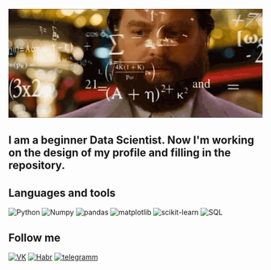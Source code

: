 <p align="center">
  <img src="https://github.com/SergioKramer/SergioKramer/blob/main/assets/datas_ez2C6sq.gif?raw=true" alt="Header"/>
</p>

## I am a beginner Data Scientist. Now I'm working on the design of my profile and filling in the repository.

## Languages and tools
![Python](https://img.shields.io/badge/-Python-C0C0C0?style=for-the-badge&logo=python)
![Numpy](https://img.shields.io/badge/-numpy-C0C0C0?style=for-the-badge&logo=numpy)
![pandas](https://img.shields.io/badge/-Pandas-C0C0C0?style=for-the-badge&logo=pandas)
![matplotlib](https://img.shields.io/badge/-matplotlib-C0C0C0?style=for-the-badge&logo=python)
![scikit-learn](https://img.shields.io/badge/-scikitlearn-C0C0C0?style=for-the-badge&logo=scikit-learn)
![SQL](https://img.shields.io/badge/-SQL-C0C0C0?style=for-the-badge&logo=mysql&logoColor=000000)

## Follow me
[![VK](https://img.shields.io/badge/-VK-C0C0C0?style=for-the-badge&logo=vk)](https://vk.com/kramer_sergei)
[![Habr](https://img.shields.io/badge/-Habr-C0C0C0?style=for-the-badge&logo=habr)](https://career.habr.com/sergiokramer)
[![telegramm](https://img.shields.io/badge/-telegram-C0C0C0?style=for-the-badge&logo=telegram)](https://tlgg.ru/Kramer_Sergei)

